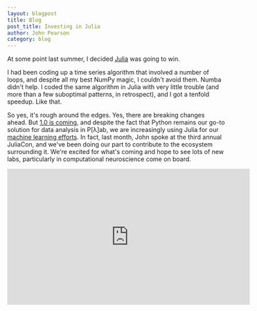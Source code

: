 ```yaml
---
layout: blogpost
title: Blog
post_title: Investing in Julia
author: John Pearson
category: blog
---
```


At some point last summer, I decided [Julia](http://julialang.org/) was going to win.

I had been coding up a time series algorithm that involved a number of loops, and despite all my best NumPy magic, I couldn't avoid them. Numba didn't help. I coded the same algorithm in Julia with very little trouble (and more than a few suboptimal patterns, in retrospect), and I got a tenfold speedup. Like that.

So yes, it's rough around the edges. Yes, there are breaking changes ahead. But [1.0 is coming](https://www.youtube.com/watch?v=5gXMpbY1kJY), and despite the fact that Python remains our go-to solution for data analysis in P[&lambda;]ab, we are increasingly using Julia for our [machine learning efforts](https://github.com/jmxpearson/VinDsl.jl). In fact, last month, John spoke at the third annual JuliaCon, and we've been doing our part to contribute to the ecosystem surrounding it. We're excited for what's coming and hope to see lots of new labs, particularly in computational neuroscience come on board.

<iframe width="560" height="315" src="https://www.youtube.com/embed/ZfjRjljXYXk" frameborder="0" allowfullscreen></iframe>

